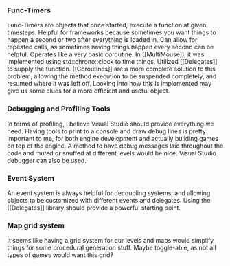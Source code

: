 ### Func-Timers
Func-Timers are objects that once started, execute a function at given timesteps. Helpful for frameworks because sometimes you want things to happen a second or two after everything is loaded in. Can allow for repeated calls, as sometimes having things happen every second can be helpful. Operates like a very basic coroutine. In [[MultiMouse]], it was implemented using std::chrono::clock to time things. Utilized [[Delegates]] to supply the function. [[Coroutines]] are a more complete solution to this problem, allowing the method execution to be suspended completely, and resumed where it was left off. Looking into how this is implemented may give us some clues for a more efficient and useful object.

### Debugging and Profiling Tools
In terms of profiling, I believe Visual Studio should provide everything we need. Having tools to print to a console and draw debug lines is pretty important to me, for both engine development and actually building games on top of the engine. A method to have debug messages laid throughout the code and muted or snuffed at different levels would be nice. Visual Studio debugger can also be used.

### Event System
An event system is always helpful for decoupling systems, and allowing objects to be customized with different events and delegates. Using the [[Delegates]] library should provide a powerful starting point.

### Map grid system
It seems like having a grid system for our levels and maps would simplify things for some procedural generation stuff. Maybe toggle-able, as not all types of games would want this grid?
